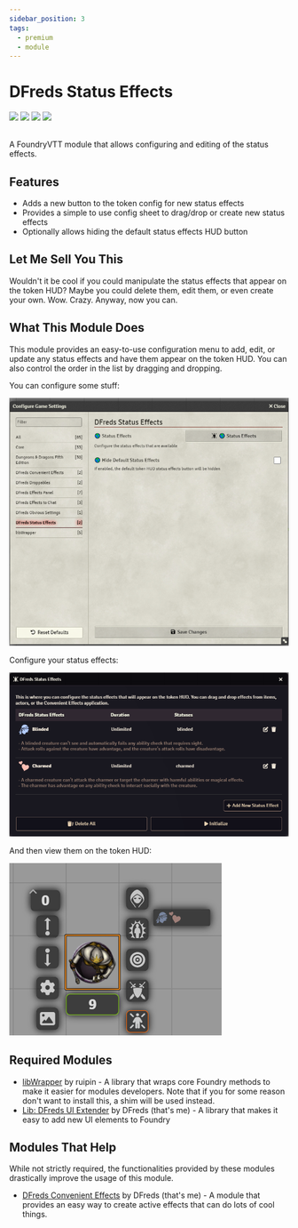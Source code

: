 ```yaml
---
sidebar_position: 3
tags:
  - premium
  - module
---
```


# DFreds Status Effects

<img src="https://img.shields.io/badge/Premium-aa0000?style=for-the-badge"/>
<a target="_blank" href="https://www.patreon.com/dfreds"><img src="https://img.shields.io/badge/Early%20Access-9b59b6?style=for-the-badge"/></a>
<img src="https://img.shields.io/badge/Any%20System-00aaaa?style=for-the-badge"/>
<a target="_blank" href="https://www.patreon.com/dfreds/shop/dfreds-status-effects-v1-1-0-1031082"><img src="https://img.shields.io/badge/Download-2e2e2e?style=for-the-badge"/></a>
<br/>
<br/>

A FoundryVTT module that allows configuring and editing of the status effects.

## Features

- Adds a new button to the token config for new status effects
- Provides a simple to use config sheet to drag/drop or create new status effects
- Optionally allows hiding the default status effects HUD button

## Let Me Sell You This

Wouldn't it be cool if you could manipulate the status effects that appear on
the token HUD? Maybe you could delete them, edit them, or even create your own.
Wow. Crazy. Anyway, now you can.

## What This Module Does

This module provides an easy-to-use configuration menu to add, edit, or update
any status effects and have them appear on the token HUD. You can also control
the order in the list by dragging and dropping.

You can configure some stuff:

![Settings](./img/settings.png)

Configure your status effects:

![Config](./img/config.png)

And then view them on the token HUD:

![Status Effects](./img/status-effects.png)

## Required Modules

- [libWrapper](https://foundryvtt.com/packages/lib-wrapper) by ruipin - A
library that wraps core Foundry methods to make it easier for modules
developers. Note that if you for some reason don't want to install this, a shim
will be used instead.
- [Lib: DFreds UI Extender](https://foundryvtt.com/packages/lib-dfreds-ui-extender) by DFreds (that's me) - A library that makes it easy to add new UI elements to Foundry

## Modules That Help

While not strictly required, the functionalities provided by these modules
drastically improve the usage of this module.

- [DFreds Convenient Effects](https://foundryvtt.com/packages/dfreds-convenient-effects) by DFreds
(that's me) - A module that provides an easy way to create active effects that
can do lots of cool things.
